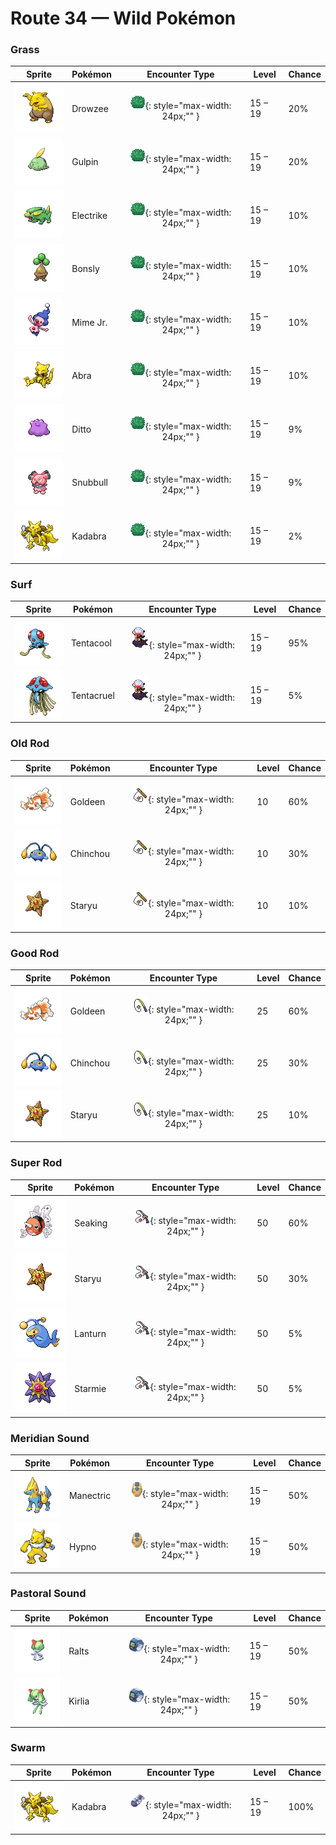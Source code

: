 # Route 34 — Wild Pokémon

### Grass

| Sprite | Pokémon | Encounter Type | Level | Chance |
|:------:|---------|:--------------:|-------|--------|
| ![Drowzee](../../assets/sprites/drowzee/front.gif "If you think that you had a good dream but you can’t remember it, a DROWZEE has probably eaten it.") | Drowzee | ![Grass](../../assets/encounter_types/grass.png "Grass"){: style="max-width: 24px;"" } | 15 – 19 | 20% |
| ![Gulpin](../../assets/sprites/gulpin/front.gif "It has a small heart and brain. Its stomach comprises most of its body, with enzymes to dissolve anything.") | Gulpin | ![Grass](../../assets/encounter_types/grass.png "Grass"){: style="max-width: 24px;"" } | 15 – 19 | 20% |
| ![Electrike](../../assets/sprites/electrike/front.gif "It stores electricity in its fur. It gives off sparks from all over its body in seasons when the air is dry.") | Electrike | ![Grass](../../assets/encounter_types/grass.png "Grass"){: style="max-width: 24px;"" } | 15 – 19 | 10% |
| ![Bonsly](../../assets/sprites/bonsly/front.gif "In order to adjust the level of fluids in its body, it exudes water from its eyes. This makes it appear to be crying.") | Bonsly | ![Grass](../../assets/encounter_types/grass.png "Grass"){: style="max-width: 24px;"" } | 15 – 19 | 10% |
| ![Mime Jr.](../../assets/sprites/mime-jr/front.gif "In an attempt to confuse its enemy, it mimics the enemy’s movements. Then it wastes no time in making itself scarce!") | Mime Jr. | ![Grass](../../assets/encounter_types/grass.png "Grass"){: style="max-width: 24px;"" } | 15 – 19 | 10% |
| ![Abra](../../assets/sprites/abra/front.gif "It senses impending attacks and teleports away to safety before the actual attacks can strike.") | Abra | ![Grass](../../assets/encounter_types/grass.png "Grass"){: style="max-width: 24px;"" } | 15 – 19 | 10% |
| ![Ditto](../../assets/sprites/ditto/front.gif "It can transform into anything. When it sleeps, it changes into a stone to avoid being attacked.") | Ditto | ![Grass](../../assets/encounter_types/grass.png "Grass"){: style="max-width: 24px;"" } | 15 – 19 | 9% |
| ![Snubbull](../../assets/sprites/snubbull/front.gif "Although it looks frightening, it is actually kind and affectionate. It is very popular among women.") | Snubbull | ![Grass](../../assets/encounter_types/grass.png "Grass"){: style="max-width: 24px;"" } | 15 – 19 | 9% |
| ![Kadabra](../../assets/sprites/kadabra/front.gif "It possesses strong spiritual power. The more danger it faces, the stronger its psychic power.") | Kadabra | ![Grass](../../assets/encounter_types/grass.png "Grass"){: style="max-width: 24px;"" } | 15 – 19 | 2% |

### Surf

| Sprite | Pokémon | Encounter Type | Level | Chance |
|:------:|---------|:--------------:|-------|--------|
| ![Tentacool](../../assets/sprites/tentacool/front.gif "When the tide goes out, dehydrated TENTACOOL remains can be found washed up on the shore.") | Tentacool | ![Surf](../../assets/encounter_types/surf.png "Surf"){: style="max-width: 24px;"" } | 15 – 19 | 95% |
| ![Tentacruel](../../assets/sprites/tentacruel/front.gif "Its 80 tentacles absorb water and stretch almost endlessly to constrict its prey and enemies.") | Tentacruel | ![Surf](../../assets/encounter_types/surf.png "Surf"){: style="max-width: 24px;"" } | 15 – 19 | 5% |

### Old Rod

| Sprite | Pokémon | Encounter Type | Level | Chance |
|:------:|---------|:--------------:|-------|--------|
| ![Goldeen](../../assets/sprites/goldeen/front.gif "Its dorsal, pectoral and tail fins wave elegantly in water. That is why it is known as the water dancer.") | Goldeen | ![Old Rod](../../assets/encounter_types/old_rod.png "Old Rod"){: style="max-width: 24px;"" } | 10 | 60% |
| ![Chinchou](../../assets/sprites/chinchou/front.gif "It shoots positive and negative electricity between the tips of its two antennae and zaps its enemies.") | Chinchou | ![Old Rod](../../assets/encounter_types/old_rod.png "Old Rod"){: style="max-width: 24px;"" } | 10 | 30% |
| ![Staryu](../../assets/sprites/staryu/front.gif "At night, the middle of its body slowly flickers with the same rhythm as a human heartbeat.") | Staryu | ![Old Rod](../../assets/encounter_types/old_rod.png "Old Rod"){: style="max-width: 24px;"" } | 10 | 10% |

### Good Rod

| Sprite | Pokémon | Encounter Type | Level | Chance |
|:------:|---------|:--------------:|-------|--------|
| ![Goldeen](../../assets/sprites/goldeen/front.gif "Its dorsal, pectoral and tail fins wave elegantly in water. That is why it is known as the water dancer.") | Goldeen | ![Good Rod](../../assets/encounter_types/good_rod.png "Good Rod"){: style="max-width: 24px;"" } | 25 | 60% |
| ![Chinchou](../../assets/sprites/chinchou/front.gif "It shoots positive and negative electricity between the tips of its two antennae and zaps its enemies.") | Chinchou | ![Good Rod](../../assets/encounter_types/good_rod.png "Good Rod"){: style="max-width: 24px;"" } | 25 | 30% |
| ![Staryu](../../assets/sprites/staryu/front.gif "At night, the middle of its body slowly flickers with the same rhythm as a human heartbeat.") | Staryu | ![Good Rod](../../assets/encounter_types/good_rod.png "Good Rod"){: style="max-width: 24px;"" } | 25 | 10% |

### Super Rod

| Sprite | Pokémon | Encounter Type | Level | Chance |
|:------:|---------|:--------------:|-------|--------|
| ![Seaking](../../assets/sprites/seaking/front.gif "During spawning season, SEAKING gather from all over, causing rivers to appear a brilliant red.") | Seaking | ![Super Rod](../../assets/encounter_types/super_rod.png "Super Rod"){: style="max-width: 24px;"" } | 50 | 60% |
| ![Staryu](../../assets/sprites/staryu/front.gif "At night, the middle of its body slowly flickers with the same rhythm as a human heartbeat.") | Staryu | ![Super Rod](../../assets/encounter_types/super_rod.png "Super Rod"){: style="max-width: 24px;"" } | 50 | 30% |
| ![Lanturn](../../assets/sprites/lanturn/front.gif "The light it emits is so bright that it can illuminate the sea’s surface from a depth of over three miles.") | Lanturn | ![Super Rod](../../assets/encounter_types/super_rod.png "Super Rod"){: style="max-width: 24px;"" } | 50 | 5% |
| ![Starmie](../../assets/sprites/starmie/front.gif "The middle section of its body is called the core. It glows in a different color each time it is seen.") | Starmie | ![Super Rod](../../assets/encounter_types/super_rod.png "Super Rod"){: style="max-width: 24px;"" } | 50 | 5% |

### Meridian Sound

| Sprite | Pokémon | Encounter Type | Level | Chance |
|:------:|---------|:--------------:|-------|--------|
| ![Manectric](../../assets/sprites/manectric/front.gif "Its nest can be found where a thunderbolt hits. It is discharging electricity from its mane.") | Manectric | ![Meridian Sound](../../assets/encounter_types/meridian_sound.png "Meridian Sound"){: style="max-width: 24px;"" } | 15 – 19 | 50% |
| ![Hypno](../../assets/sprites/hypno/front.gif "When it is very hungry, it puts humans it meets to sleep, then it feasts on their dreams.") | Hypno | ![Meridian Sound](../../assets/encounter_types/meridian_sound.png "Meridian Sound"){: style="max-width: 24px;"" } | 15 – 19 | 50% |

### Pastoral Sound

| Sprite | Pokémon | Encounter Type | Level | Chance |
|:------:|---------|:--------------:|-------|--------|
| ![Ralts](../../assets/sprites/ralts/front.gif "The horns on its head provide a strong power that enables it to sense people’s emotions.") | Ralts | ![Pastoral Sound](../../assets/encounter_types/pastoral_sound.png "Pastoral Sound"){: style="max-width: 24px;"" } | 15 – 19 | 50% |
| ![Kirlia](../../assets/sprites/kirlia/front.gif "It has a psychic power that enables it to distort the space around it and see into the future.") | Kirlia | ![Pastoral Sound](../../assets/encounter_types/pastoral_sound.png "Pastoral Sound"){: style="max-width: 24px;"" } | 15 – 19 | 50% |

### Swarm

| Sprite | Pokémon | Encounter Type | Level | Chance |
|:------:|---------|:--------------:|-------|--------|
| ![Kadabra](../../assets/sprites/kadabra/front.gif "It possesses strong spiritual power. The more danger it faces, the stronger its psychic power.") | Kadabra | ![Swarm](../../assets/encounter_types/swarm.png "Swarm"){: style="max-width: 24px;"" } | 15 – 19 | 100% |

